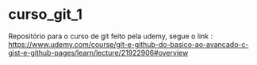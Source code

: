 # curso_git_1
Repositório para o curso de git feito pela udemy, segue o link :
https://www.udemy.com/course/git-e-github-do-basico-ao-avancado-c-gist-e-github-pages/learn/lecture/21922906#overview
